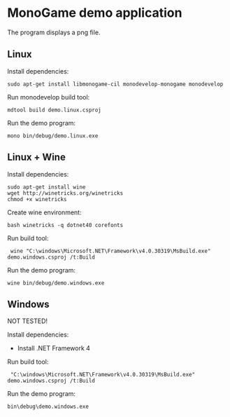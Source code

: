 MonoGame demo application
===========================

The program displays a png file.

Linux
------------------

Install dependencies:

	sudo apt-get install libmonogame-cil monodevelop-monogame monodevelop

Run monodevelop build tool:

	mdtool build demo.linux.csproj

Run the demo program:

	mono bin/debug/demo.linux.exe

Linux + Wine
------------------

Install dependencies:

	sudo apt-get install wine
	wget http://winetricks.org/winetricks
	chmod +x winetricks 

Create wine environment:

	bash winetricks -q dotnet40 corefonts

Run build tool:

	 wine "C:\windows\Microsoft.NET\Framework\v4.0.30319\MsBuild.exe" demo.windows.csproj /t:Build

Run the demo program:

	wine bin/debug/demo.windows.exe
	
	
Windows
----------
	
NOT TESTED!

Install dependencies:
 - Install  .NET Framework 4

Run build tool:

	 "C:\windows\Microsoft.NET\Framework\v4.0.30319\MsBuild.exe" demo.windows.csproj /t:Build

Run the demo program:

	bin\debug\demo.windows.exe

	
	
